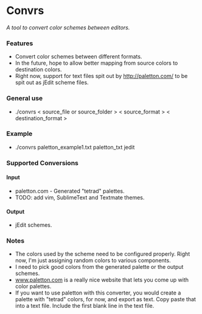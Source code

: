 # Convrs

*A tool to convert color schemes between editors.*

### Features

- Convert color schemes between different formats.
- In the future, hope to allow better mapping from source colors to destination colors.
- Right now, support for text files spit out by http://paletton.com/ to be spit out as jEdit scheme files.

### General use

- ./convrs < source_file or source_folder > < source_format > < destination_format >

### Example

- ./convrs paletton_example1.txt paletton_txt jedit

### Supported Conversions

#### Input

- paletton.com - Generated "tetrad" palettes.
- TODO: add vim, SublimeText and Textmate themes.

#### Output

- jEdit schemes.

### Notes

- The colors used by the scheme need to be configured properly. Right now, I'm just assigning random colors to various components.
- I need to pick good colors from the generated palette or the output schemes.
- www.paletton.com is a really nice website that lets you come up with color palettes.
- If you want to use paletton with this converter, you would create a palette with "tetrad" colors, for now, and export as text. Copy paste
  that into a text file. Include the first blank line in the text file.
